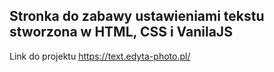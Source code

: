 ## Stronka do zabawy ustawieniami tekstu stworzona w HTML, CSS i VanilaJS
Link do projektu https://text.edyta-photo.pl/

